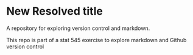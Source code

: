 # New Resolved title
A repository for exploring version control and markdown.

This repo is part of a stat 545 exercise to explore markdown and Github version control
